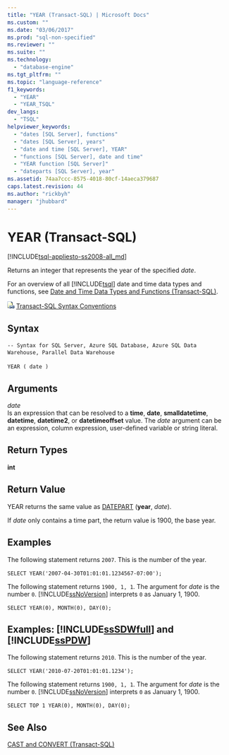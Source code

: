 ```yaml
---
title: "YEAR (Transact-SQL) | Microsoft Docs"
ms.custom: ""
ms.date: "03/06/2017"
ms.prod: "sql-non-specified"
ms.reviewer: ""
ms.suite: ""
ms.technology: 
  - "database-engine"
ms.tgt_pltfrm: ""
ms.topic: "language-reference"
f1_keywords: 
  - "YEAR"
  - "YEAR_TSQL"
dev_langs: 
  - "TSQL"
helpviewer_keywords: 
  - "dates [SQL Server], functions"
  - "dates [SQL Server], years"
  - "date and time [SQL Server], YEAR"
  - "functions [SQL Server], date and time"
  - "YEAR function [SQL Server]"
  - "dateparts [SQL Server], year"
ms.assetid: 74aa7ccc-8575-4018-80cf-14aeca379687
caps.latest.revision: 44
ms.author: "rickbyh"
manager: "jhubbard"
---
```

# YEAR (Transact-SQL)
[!INCLUDE[tsql-appliesto-ss2008-all_md](../../a9retired/includes/tsql-appliesto-ss2008-all-md.md)]

  Returns an integer that represents the year of the specified *date*.  
  
 For an overview of all [!INCLUDE[tsql](../../a9notintoc/includes/tsql-md.md)] date and time data types and functions, see [Date and Time Data Types and Functions &#40;Transact-SQL&#41;](../../t-sql/functions/date-and-time-data-types-and-functions-transact-sql.md).  
  
 ![Topic link icon](../../a9notintoc/media/topic-link.gif "Topic link icon") [Transact-SQL Syntax Conventions](../../t-sql/language-elements/transact-sql-syntax-conventions-transact-sql.md)  
  
## Syntax  
  
```  
-- Syntax for SQL Server, Azure SQL Database, Azure SQL Data Warehouse, Parallel Data Warehouse  
  
YEAR ( date )  
```  
  
## Arguments  
 *date*  
 Is an expression that can be resolved to a **time**, **date**, **smalldatetime**, **datetime**, **datetime2**, or **datetimeoffset** value. The *date* argument can be an expression, column expression, user-defined variable or string literal.  
  
## Return Types  
 **int**  
  
## Return Value  
 YEAR returns the same value as [DATEPART](../../t-sql/functions/datepart-transact-sql.md) (**year**, *date*).  
  
 If *date* only contains a time part, the return value is 1900, the base year.  
  
## Examples  
 The following statement returns `2007`. This is the number of the year.  
  
```  
SELECT YEAR('2007-04-30T01:01:01.1234567-07:00');  
```  
  
 The following statement returns `1900, 1, 1`. The argument for *date* is the number `0`. [!INCLUDE[ssNoVersion](../../a9notintoc/includes/ssnoversion-md.md)] interprets `0` as January 1, 1900.  
  
```  
SELECT YEAR(0), MONTH(0), DAY(0);  
```  
  
## Examples: [!INCLUDE[ssSDWfull](../../a9notintoc/includes/sssdwfull-md.md)] and [!INCLUDE[ssPDW](../../a9notintoc/includes/sspdw-md.md)]  
 The following statement returns `2010`. This is the number of the year.  
  
```  
SELECT YEAR('2010-07-20T01:01:01.1234');  
```  
  
 The following statement returns `1900, 1, 1`. The argument for *date* is the number `0`. [!INCLUDE[ssNoVersion](../../a9notintoc/includes/ssnoversion-md.md)] interprets `0` as January 1, 1900.  
  
```  
SELECT TOP 1 YEAR(0), MONTH(0), DAY(0);  
```  
  
## See Also  
 [CAST and CONVERT &#40;Transact-SQL&#41;](../../t-sql/functions/cast-and-convert-transact-sql.md)  
  
  


